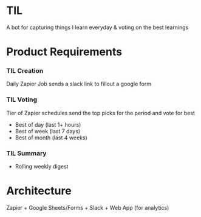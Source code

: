 # TIL
A bot for capturing things I learn everyday &amp; voting on the best learnings

# Product Requirements

### TIL Creation
Daily Zapier Job sends a slack link to fillout a google form

### TIL Voting
Tier of Zapier schedules send the top picks for the period and vote for best
- Best of day (last 1+ hours)
- Best of week (last 7 days)
- Best of month (last 4 weeks)

### TIL Summary
- Rolling weekly digest

# Architecture

Zapier + Google Sheets/Forms + Slack + Web App (for analytics)

